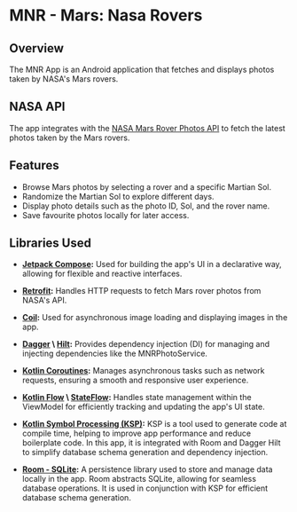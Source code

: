# **MNR - Mars: Nasa Rovers**

## Overview
The MNR App is an Android application that fetches and displays photos taken by NASA's Mars rovers.

## NASA API
The app integrates with the [NASA Mars Rover Photos API](https://github.com/corincerami/mars-photo-api) to fetch the latest photos taken by the Mars rovers.

## Features
+ Browse Mars photos by selecting a rover and a specific Martian Sol.
+ Randomize the Martian Sol to explore different days.
+ Display photo details such as the photo ID, Sol, and the rover name.
+ Save favourite photos locally for later access.

## Libraries Used

+ **[Jetpack Compose](https://developer.android.com/compose):**
  Used for building the app's UI in a declarative way, allowing for flexible and reactive interfaces.

+ **[Retrofit](https://square.github.io/retrofit/):**
  Handles HTTP requests to fetch Mars rover photos from NASA's API.

+ **[Coil](https://coil-kt.github.io/coil/):**
  Used for asynchronous image loading and displaying images in the app.

+ **[Dagger](https://developer.android.com/training/dependency-injection/dagger-basics) \ [Hilt](https://developer.android.com/codelabs/android-hilt#0):**
  Provides dependency injection (DI) for managing and injecting dependencies like the MNRPhotoService.

+ **[Kotlin Coroutines](https://kotlinlang.org/docs/coroutines-overview.html):**
  Manages asynchronous tasks such as network requests, ensuring a smooth and responsive user experience.

+ **[Kotlin Flow](https://developer.android.com/kotlin/flow) \ [StateFlow](https://developer.android.com/kotlin/flow/stateflow-and-sharedflow):**
  Handles state management within the ViewModel for efficiently tracking and updating the app's UI state.

+ **[Kotlin Symbol Processing (KSP)](https://developer.android.com/build/migrate-to-ksp):**
  KSP is a tool used to generate code at compile time, helping to improve app performance and reduce boilerplate code.
  In this app, it is integrated with Room and Dagger Hilt to simplify database schema generation and dependency injection.

+ **[Room - SQLite](https://developer.android.com/jetpack/androidx/releases/room):**
  A persistence library used to store and manage data locally in the app. Room abstracts SQLite, allowing for seamless database operations. It is used in conjunction with KSP for efficient database schema generation.

